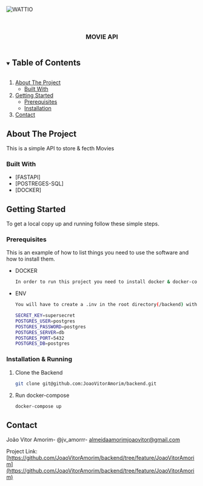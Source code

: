 ![WATTIO](http://wattio.com.br/web/image/1204-212f47c3/Logo%20Wattio.png)


<br />
<p align="center">
  <a href="https://github.com/JoaoVitorAmorim/backend">
  </a>

  <h3 align="center">MOVIE API</h3>
</p>

<details open="open">
  <summary><h2 style="display: inline-block">Table of Contents</h2></summary>
  <ol>
    <li>
      <a href="#about-the-project">About The Project</a>
      <ul>
        <li><a href="#built-with">Built With</a></li>
      </ul>
    </li>
    <li>
      <a href="#getting-started">Getting Started</a>
      <ul>
        <li><a href="#prerequisites">Prerequisites</a></li>
        <li><a href="#installation">Installation</a></li>
      </ul>
    </li>
    <li><a href="#contact">Contact</a></li>
   
  </ol>
</details>

## About The Project



This is a simple API to store & fecth Movies 


### Built With

* [FASTAPI]
* [POSTREGES-SQL]
* [DOCKER]


## Getting Started

To get a local copy up and running follow these simple steps.

### Prerequisites

This is an example of how to list things you need to use the software and how to install them.
* DOCKER
  ```sh
  In order to run this project you need to install docker & docker-compose
  ```
* ENV
  ```sh
  You will have to create a .inv in the root directory(/backend) with the following
  
  SECRET_KEY=supersecret
  POSTGRES_USER=postgres 
  POSTGRES_PASSWORD=postgres
  POSTGRES_SERVER=db
  POSTGRES_PORT=5432
  POSTGRES_DB=postgres
  ```
  
### Installation & Running

1. Clone the Backend
   ```sh
   git clone git@github.com:JoaoVitorAmorim/backend.git
   ```
2. Run docker-compose
   ```sh
   docker-compose up 
   ```
 ## Contact

João Vitor Amorim- @jv_amorrr- almeidaamorimjoaovitor@gmail.com

Project Link: [https://github.com/JoaoVitorAmorim/backend/tree/feature/JoaoVitorAmorim](https://github.com/JoaoVitorAmorim/backend/tree/feature/JoaoVitorAmorim)
